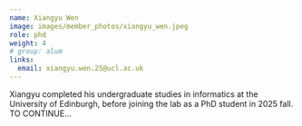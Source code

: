 ```yaml
---
name: Xiangyu Wen
image: images/member_photos/xiangyu_wen.jpeg
role: phd
weight: 4
# group: alum
links:
  email: xiangyu.wen.25@ucl.ac.uk
---
```


Xiangyu completed his undergraduate studies in informatics at the University of Edinburgh, before joining the lab as a PhD student in 2025 fall. TO CONTINUE...
